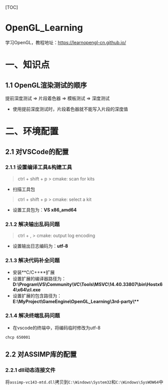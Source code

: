 [TOC]

# OpenGL_Learning

学习OpenGL，教程地址：https://learnopengl-cn.github.io/

# 一、知识点

## 1.1	OpenGL渲染测试的顺序

提前深度测试 => 片段着色器 => 模板测试 => 深度测试

- 使用提前深度测试时，片段着色器就不能写入片段的深度值

# 二、环境配置

## 2.1	对VSCode的配置

### 2.1.1	设置编译工具&构建工具

> ctrl + shift + p > cmake: scan for kits

- 扫描工具包

> ctrl + shift + p > cmake: select a kit

- 设置工具包为：**VS x86_amd64**

### 2.1.2	解决输出乱码问题

> ctrl + , > cmake: output log encoding

- 设置输出日志编码为：**utf-8**

### 2.1.3	解决代码补全问题

- 安装**C/C++**扩展
- 设置扩展的编译器路径为：**D:\Program\VS\Community\VC\Tools\MSVC\14.40.33807\bin\Hostx64\x64\cl.exe**
- 设置扩展的包含路径为：**E:\MyProject\GameEngine\OpenGL_Learning\3rd-party\\\*\***

### 2.1.4	解决终端乱码问题

- 在vscode的终端中，将编码临时修改为utf-8

```bash
chcp 650001
```

## 2.2	对ASSIMP库的配置

### 2.2.1	dll动态连接文件

将`assimp-vc143-mtd.dll`拷贝到`C:\Windows\System32`和`C:\Windows\SysWOW64`中
